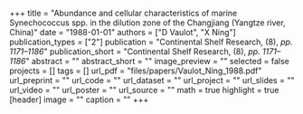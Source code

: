 +++
title = "Abundance and cellular characteristics of marine Synechococcus spp. in the dilution zone of the Changjiang (Yangtze river, China)"
date = "1988-01-01"
authors = ["D Vaulot", "X Ning"]
publication_types = ["2"]
publication = "Continental Shelf Research, (8), _pp. 1171–1186_"
publication_short = "Continental Shelf Research, (8), _pp. 1171–1186_"
abstract = ""
abstract_short = ""
image_preview = ""
selected = false
projects = []
tags = []
url_pdf = "files/papers/Vaulot_Ning_1988.pdf"
url_preprint = ""
url_code = ""
url_dataset = ""
url_project = ""
url_slides = ""
url_video = ""
url_poster = ""
url_source = ""
math = true
highlight = true
[header]
image = ""
caption = ""
+++
